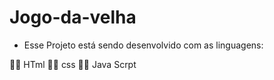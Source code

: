 # Jogo-da-velha
 - Esse Projeto está sendo desenvolvido com as linguagens:

 :technologist: HTml
 :technologist: css
 :technologist: Java Scrpt
